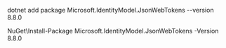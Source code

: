 dotnet add package Microsoft.IdentityModel.JsonWebTokens --version 8.8.0

NuGet\Install-Package Microsoft.IdentityModel.JsonWebTokens -Version 8.8.0